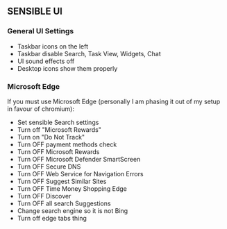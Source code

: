 ## SENSIBLE UI

### General UI Settings

- Taskbar icons on the left
- Taskbar disable Search, Task View, Widgets, Chat
- UI sound effects off
- Desktop icons show them properly

### Microsoft Edge

If you must use Microsoft Edge (personally I am phasing it out of my setup in favour of chromium):

- Set sensible Search settings
- Turn off "Microsoft Rewards"
- Turn on "Do Not Track"
- Turn OFF payment methods check
- Turn OFF Microsoft Rewards
- Turn OFF Microsoft Defender SmartScreen
- Turn OFF Secure DNS
- Turn OFF Web Service for Navigation Errors
- Turn OFF Suggest Similar Sites
- Turn OFF Time Money Shopping Edge
- Turn OFF Discover
- Turn OFF all search Suggestions
- Change search engine so it is not Bing
- Turn off edge tabs thing


